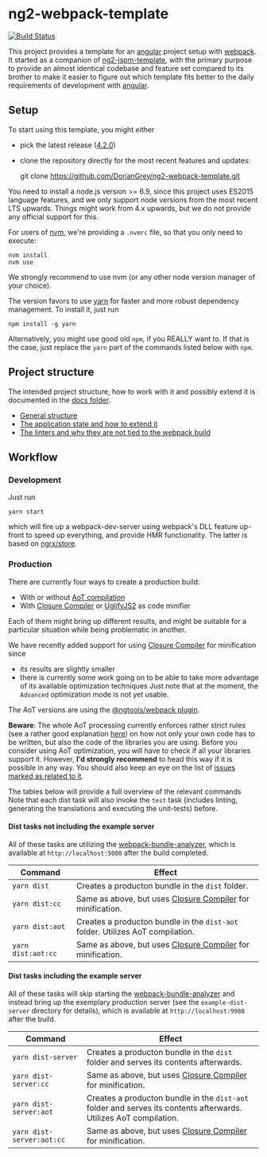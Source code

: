 # ng2-webpack-template

[![Build Status](https://travis-ci.org/DorianGrey/ng2-webpack-template.svg?branch=master)](https://travis-ci.org/DorianGrey/ng2-webpack-template)

This project provides a template for an [angular](https://angular.io/) project setup with [webpack](http://webpack.github.io).
It started as a companion of [ng2-jspm-template](https://github.com/flaviait/ng2-jspm-template), with the primary purpose to provide an almost identical codebase and feature set compared to its brother to make it easier to figure out which template fits better to the daily requirements of development with [angular](https://angular.io/).

## Setup

To start using this template, you might either
 - pick the latest release ([4.2.0](https://github.com/DorianGrey/ng2-webpack-template/releases/latest))
 - clone the repository directly for the most recent features and updates:


    git clone https://github.com/DorianGrey/ng2-webpack-template.git

You need to install a node.js version >= 6.9, since this project uses ES2015 language features, and we only support node versions from the most recent LTS upwards.
Things might work from 4.x upwards, but we do not provide any official support for this.

For users of [nvm](https://github.com/creationix/nvm), we're providing a `.nvmrc` file, so that you only need to execute:
```
nvm install
nvm use
```
We strongly recommend to use nvm (or any other node version manager of your choice).

The version favors to use [yarn](https://github.com/yarnpkg/yarn) for faster and more robust dependency management. To install it, just run
```
npm install -g yarn
```
Alternatively, you might use good old `npm`, if you REALLY want to. If that is the case, just replace the `yarn` part of the commands listed below with `npm`.

## Project structure
The intended project structure, how to work with it and possibly extend it is documented in the [docs folder](https://github.com/DorianGrey/ng2-webpack-template/tree/master/docs).

- [General structure](https://github.com/DorianGrey/ng2-webpack-template/blob/master/docs/general_structure.md)
- [The application state and how to extend it](https://github.com/DorianGrey/ng2-webpack-template/blob/master/docs/app_state.md)
- [The linters and why they are not tied to the webpack build](https://github.com/DorianGrey/ng2-webpack-template/blob/master/docs/linters.md)

## Workflow

### Development

Just run
```
yarn start
```
which will fire up a webpack-dev-server using webpack's DLL feature up-front to speed up everything, and provide HMR functionality. The latter is based on [ngrx/store](https://github.com/ngrx/store).


### Production

There are currently four ways to create a production build:
- With or without [AoT compilation](https://angular.io/docs/ts/latest/cookbook/aot-compiler.html)
- With [Closure Compiler](https://github.com/google/closure-compiler-npm) or [UglifyJS2](https://github.com/mishoo/UglifyJS2) as code minifier

Each of them might bring up different results, and might be suitable for a particular situation while being problematic in another.

We have recently added support for using [Closure Compiler](https://github.com/google/closure-compiler-npm) for minification since 
- its results are slightly smaller
- there is currently some work going on to be able to take more advantage of its available optimization techniques
Just note that at the moment, the `Advanced` optimization mode is not yet usable.

The AoT versions are using the [@ngtools/webpack plugin](https://github.com/angular/angular-cli/blob/master/packages/webpack/README.md).

**Beware**: The whole AoT processing currently enforces rather strict rules (see a rather good explanation [here](https://medium.com/@isaacplmann/making-your-angular-2-library-statically-analyzable-for-aot-e1c6f3ebedd5)) on how not only your own code has to be written, but also the code of the libraries you are using. Before you consider using AoT optimization, you will have to check if all your libraries support it. However, **I'd strongly recommend** to head this way if it is possible in any way. You should also keep an eye on the list of [issues marked as related to it](https://github.com/angular/angular-cli/issues?utf8=%E2%9C%93&q=is%3Aissue%20is%3Aopen%20aot).

The tables below will provide a full overview of the relevant commands
Note that each dist task will also invoke the `test` task (includes linting, generating the translations and executing the unit-tests) before.


#### Dist tasks not including the example server

All of these tasks are utilizing the [webpack-bundle-analyzer](https://github.com/th0r/webpack-bundle-analyzer), which is available at `http://localhost:5000` after the build completed.

| Command            | Effect        |
| ------------------ | ------------- |
| `yarn dist`        | Creates a producton bundle in the `dist` folder. |
| `yarn dist:cc`     | Same as above, but uses [Closure Compiler](https://github.com/google/closure-compiler-npm) for minification.|
| `yarn dist:aot`    | Creates a producton bundle in the `dist-aot` folder. Utilizes AoT compilation. |
| `yarn dist:aot:cc` | Same as above, but uses [Closure Compiler](https://github.com/google/closure-compiler-npm) for minification. |

#### Dist tasks including the example server

All of these tasks will skip starting the [webpack-bundle-analyzer](https://github.com/th0r/webpack-bundle-analyzer) and instead bring up the exemplary production server (see the `example-dist-server` directory for details), which is available at `http://localhost:9988` after the build. 

| Command            | Effect        |
| ------------------ | ------------- |
| `yarn dist-server`        | Creates a producton bundle in the `dist` folder and serves its contents afterwards. |
| `yarn dist-server:cc`     | Same as above, but uses [Closure Compiler](https://github.com/google/closure-compiler-npm) for minification.|
| `yarn dist-server:aot`    | Creates a producton bundle in the `dist-aot` folder and serves its contents afterwards. Utilizes AoT compilation. |
| `yarn dist-server:aot:cc` | Same as above, but uses [Closure Compiler](https://github.com/google/closure-compiler-npm) for minification. |


